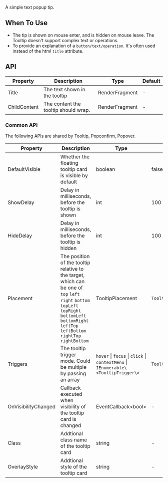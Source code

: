 ﻿A simple text popup tip.

## When To Use

- The tip is shown on mouse enter, and is hidden on mouse leave. The Tooltip doesn't support complex text or operations.
- To provide an explanation of a `button/text/operation`. It's often used instead of the html `title` attribute.

## API

| Property | Description                   | Type                               | Default |
| -------- | ----------------------------- | ---------------------------------- | ------- |
| Title    | The text shown in the tooltip | RenderFragment                     | -       |
| ChildContent | The content the tooltip should wrap.  | RenderFragment         | -       |

### Common API

The following APIs are shared by Tooltip, Popconfirm, Popover.

| Property | Description | Type | Default |
| --- | --- | --- | --- |
| DefaultVisible | Whether the floating tooltip card is visible by default | boolean | false |
| ShowDelay | Delay in milliseconds, before the tooltip is shown | int | 100 |
| HideDelay | Delay in milliseconds, before the tooltip is hidden | int | 100 |
| Placement | The position of the tooltip relative to the target, which can be one of `top` `left` `right` `bottom` `topLeft` `topRight` `bottomLeft` `bottomRight` `leftTop` `leftBottom` `rightTop` `rightBottom` | TooltipPlacement | `TooltipPlacement.Top` |
| Triggers  | The tooltip trigger mode. Could be multiple by passing an array | `hover` \| `focus` \| `click` \| `contextMenu` \| `IEnumerable\<TooltipTrigger\>` | `TooltipTrigger.Hover` |
| OnVisibilityChanged | Callback executed when visibility of the tooltip card is changed | EventCallback\<bool\> | - |
| Class | Addtional class name of the tooltip card | string | - |
| OverlayStyle | Addtional style of the tooltip card  | string | - |
